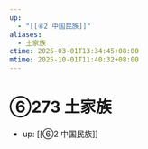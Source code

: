 ```yaml
---
up:
  - "[[⑥2 中国民族]]"
aliases:
  - 土家族
ctime: 2025-03-01T13:34:45+08:00
mtime: 2025-10-01T11:40:32+08:00
---
```


# ⑥273 土家族

- up: [[⑥2 中国民族]]
